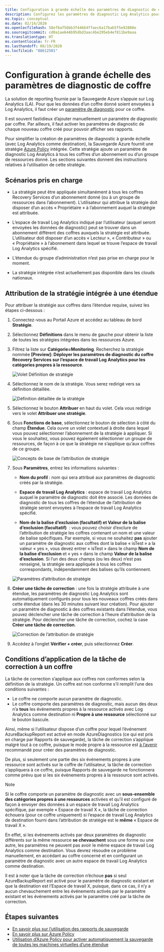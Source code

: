 ```yaml
---
title: Configuration à grande échelle des paramètres de diagnostic de coffre
description: Configurez les paramètres de diagnostic Log Analytics pour tous les coffres d’une étendue donnée avec Azure Policy.
ms.topic: conceptual
ms.date: 02/14/2020
ms.openlocfilehash: 58ef8af56bb3f44664ffaec6a17bab5f5e92808e
ms.sourcegitcommit: cd0a1ae644b95dbd3aac4be295eb4ef811be9aaa
ms.translationtype: HT
ms.contentlocale: fr-FR
ms.lasthandoff: 08/19/2020
ms.locfileid: "88612501"
---
```

# <a name="configure-vault-diagnostics-settings-at-scale"></a>Configuration à grande échelle des paramètres de diagnostic de coffre

La solution de reporting fournie par la Sauvegarde Azure s’appuie sur Log Analytics (LA). Pour que les données d’un coffre donné soient envoyées à Log Analytics, il faut créer un [paramètre de diagnostic](./backup-azure-diagnostic-events.md) pour ce coffre.

Il est souvent fastidieux d’ajouter manuellement un paramètre de diagnostic par coffre. Par ailleurs, il faut activer les paramètres de diagnostic de chaque nouveau coffre créé pour pouvoir afficher ses rapports.

Pour simplifier la création de paramètres de diagnostic à grande échelle (avec Log Analytics comme destination), la Sauvegarde Azure fournit une stratégie [Azure Policy](../governance/policy/index.yml) intégrée. Cette stratégie ajoute un paramètre de diagnostic Log Analytics à tous les coffres d’un abonnement ou d’un groupe de ressources donné. Les sections suivantes donnent des instructions relatives à l’utilisation de cette stratégie.

## <a name="supported-scenarios"></a>Scénarios pris en charge

* La stratégie peut être appliquée simultanément à tous les coffres Recovery Services d’un abonnement donné (ou à un groupe de ressources dans l’abonnement). L’utilisateur qui attribue la stratégie doit disposer d’un accès « Propriétaire » à l’abonnement auquel la stratégie est attribuée.

* L’espace de travail Log Analytics indiqué par l’utilisateur (auquel seront envoyées les données de diagnostic) peut se trouver dans un abonnement différent des coffres auxquels la stratégie est attribuée. L’utilisateur doit disposer d’un accès « Lecteur », « Contributeur » ou « Propriétaire » à l’abonnement dans lequel se trouve l’espace de travail Log Analytics spécifié.

* L’étendue du groupe d’administration n’est pas prise en charge pour le moment.

* La stratégie intégrée n’est actuellement pas disponible dans les clouds nationaux.

## <a name="assigning-the-built-in-policy-to-a-scope"></a>Attribution de la stratégie intégrée à une étendue

Pour attribuer la stratégie aux coffres dans l’étendue requise, suivez les étapes ci-dessous :

1. Connectez-vous au Portail Azure et accédez au tableau de bord **Stratégie**.
2. Sélectionnez **Définitions** dans le menu de gauche pour obtenir la liste de toutes les stratégies intégrées dans les ressources Azure.
3. Filtrez la liste sur **Catégorie=Monitoring**. Recherchez la stratégie nommée **[Preview]: Déployer les paramètres de diagnostic du coffre Recovery Services sur l’espace de travail Log Analytics pour les catégories propres à la ressource**.

    ![Volet Définition de stratégie](./media/backup-azure-policy-configure-diagnostics/policy-definition-blade.png)

4. Sélectionnez le nom de la stratégie. Vous serez redirigé vers sa définition détaillée.

    ![Définition détaillée de la stratégie](./media/backup-azure-policy-configure-diagnostics/detailed-policy-definition.png)

5. Sélectionnez le bouton **Attribuer** en haut du volet. Cela vous redirige vers le volet **Attribuer une stratégie**.

6. Sous **Fonctions de base**, sélectionnez le bouton de sélection à côté du champ **Étendue**. Cela ouvre un volet contextuel à droite dans lequel vous pouvez sélectionner l’abonnement de la stratégie à appliquer. Si vous le souhaitez, vous pouvez également sélectionner un groupe de ressources, de façon à ce que la stratégie ne s’applique qu’aux coffres de ce groupe.

    ![Concepts de base de l’attribution de stratégie](./media/backup-azure-policy-configure-diagnostics/policy-assignment-basics.png)

7. Sous **Paramètres**, entrez les informations suivantes :

    * **Nom du profil** : nom qui sera attribué aux paramètres de diagnostic créés par la stratégie.
    * **Espace de travail Log Analytics** : espace de travail Log Analytics auquel le paramètre de diagnostic doit être associé. Les données de diagnostic de tous les coffres de l’étendue de l’attribution de stratégie seront envoyées à l’espace de travail Log Analytics spécifié.

    * **Nom de la balise d’exclusion (facultatif) et Valeur de la balise d’exclusion (facultatif)**  : vous pouvez choisir d’exclure de l’attribution de stratégie les coffres contenant un nom et une valeur de balise spécifiques. Par exemple, si vous ne souhaitez **pas** ajouter un paramètre de diagnostic aux coffres dont la balise « isTest » a la valeur « yes », vous devez entrer « isTest » dans le champ **Nom de la balise d’exclusion** et « yes » dans le champ **Valeur de la balise d’exclusion**. Si l’un des deux champs (ou les deux) n’est pas renseigné, la stratégie sera appliquée à tous les coffres correspondants, indépendamment des balises qu’ils contiennent.

    ![Paramètres d’attribution de stratégie](./media/backup-azure-policy-configure-diagnostics/policy-assignment-parameters.png)

8. **Créer une tâche de correction** : une fois la stratégie attribuée à une étendue, les paramètres de diagnostic Log Analytics sont automatiquement configurés pour tous les nouveaux coffres créés dans cette étendue (dans les 30 minutes suivant leur création). Pour ajouter un paramètre de diagnostic à des coffres existants dans l’étendue, vous pouvez déclencher une tâche de correction à l’heure d’attribution de la stratégie. Pour déclencher une tâche de correction, cochez la case **Créer une tâche de correction**.

    ![Correction de l’attribution de stratégie](./media/backup-azure-policy-configure-diagnostics/policy-assignment-remediation.png)

9. Accédez à l’onglet **Vérifier + créer**, puis sélectionnez **Créer**.

## <a name="under-what-conditions-will-the-remediation-task-apply-to-a-vault"></a>Conditions d’application de la tâche de correction à un coffre

La tâche de correction s’applique aux coffres non conformes selon la définition de la stratégie. Un coffre est non conforme s’il remplit l’une des conditions suivantes :

* Le coffre ne comporte aucun paramètre de diagnostic.
* Le coffre comporte des paramètres de diagnostic, mais aucun des deux n’a **tous** les événements propres à la ressource activés avec Log Analytics comme destination ni **Propre à une ressource** sélectionné sur le bouton bascule.

Ainsi, même si l’utilisateur dispose d’un coffre pour lequel l’événement AzureBackupReport est activé en mode AzureDiagnostics (ce qui est pris en charge par Rapports de sauvegarde), la tâche de correction s’applique malgré tout à ce coffre, puisque le mode propre à la ressource est [à l’avenir](./backup-azure-diagnostic-events.md#legacy-event) recommandé pour créer des paramètres de diagnostic.

De plus, si seulement une partie des six événements propres à une ressource sont activés sur le coffre de l’utilisateur, la tâche de correction s’appliquera à ce coffre, puisque Rapports de sauvegarde ne fonctionnera comme prévu que si les six événements propres à la ressource sont activés.

> [!NOTE]
>
> Si le coffre comporte un paramètre de diagnostic avec un **sous-ensemble des catégories propres à une ressources** activées et qu’il est configuré de façon à envoyer des données à un espace de travail Log Analytics spécifique, par exemple « Espace de travail X », la tâche de correction échouera (pour ce coffre uniquement) si l’espace de travail Log Analytics de destination fourni dans l’attribution de stratégie est le **même** « Espace de travail X ».
>
>En effet, si les événements activés par deux paramètres de diagnostic différents sur la même ressource **se chevauchent** sous une forme ou une autre, les paramètres ne peuvent pas avoir le même espace de travail Log Analytics comme destination. Vous devrez résoudre ce problème manuellement, en accédant au coffre concerné et en configurant un paramètre de diagnostic avec un autre espace de travail Log Analytics comme destination.
>
> Il est à noter que la tâche de correction n’échoue **pas** si seul AzureBackupReport est activé pour le paramètre de diagnostic existant et que la destination est l’Espace de travail X, puisque, dans ce cas, il n’y a aucun chevauchement entre les événements activés par le paramètre existant et les événements activés par le paramètre créé par la tâche de correction.

## <a name="next-steps"></a>Étapes suivantes

* [En savoir plus sur l’utilisation des rapports de sauvegarde](./configure-reports.md)
* [En savoir plus sur Azure Policy](../governance/policy/index.yml)
* [Utilisation d’Azure Policy pour activer automatiquement la sauvegarde de toutes les machines virtuelles d’une étendue](./backup-azure-auto-enable-backup.md)
